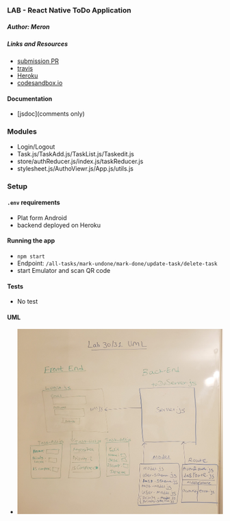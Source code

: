 ### LAB - React Native ToDo Application



##### Author: Meron

##### Links and Resources
* [submission PR](https://github.com/malemu17/newlab-30)
* [travis](https://travis-ci.com/malemu17/newlab-30/builds/148021511)
* [Heroku](https://to-donew.herokuapp.com/)
* [codesandbox.io](https://codesandbox.io/s/github/malemu17/newlab-30)


#### Documentation
* [jsdoc](comments only)



### Modules
* Login/Logout
* Task.js/TaskAdd.js/TaskList.js/Taskedit.js
* store/authReducer.js/index.js/taskReducer.js
* stylesheet.js/AuthoViewr.js/App.js/utils.js


### Setup
#### `.env` requirements
* Plat form Android 
* backend deployed on Heroku 

#### Running the app
* `npm start`
* Endpoint: `/all-tasks/mark-undone/mark-done/update-task/delete-task`
* start Emulator and scan QR code 

  
#### Tests
* No test


#### UML
- ![UML](lab3031.jpg)
